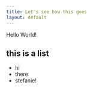 ```yaml
---
title: Let's see how this goes
layout: default
---
```


Hello World!

this is a list
----
* hi
* there
* stefanie!